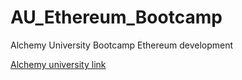 # AU_Ethereum_Bootcamp
Alchemy University Bootcamp Ethereum development

[Alchemy university link](https://university.alchemy.com/)


